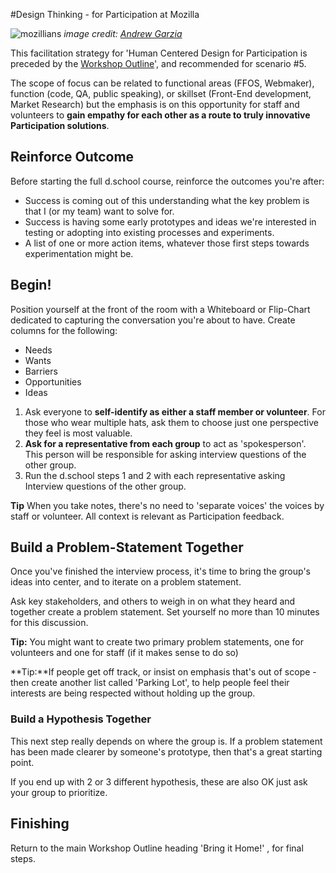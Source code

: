 #Design Thinking - for Participation at Mozilla

![mozillians](https://farm1.staticflickr.com/482/19465862402_9df2b30ff6_c.jpg)
*image credit: [Andrew Garzia](
https://www.flickr.com/photos/soapdog/)*

This facilitation strategy for 'Human Centered Design for Participation is preceded by the [Workshop Outline](modules/participation_design_thinking/workshop/ )', and recommended for scenario #5.

The scope of focus can be related to functional areas (FFOS, Webmaker), function (code, QA, public speaking), or  skillset (Front-End development, Market Research) but the emphasis is on this opportunity for staff and volunteers to **gain empathy for each other as a route to truly innovative Participation solutions**.

## Reinforce Outcome

Before starting the full d.school course, reinforce the outcomes you're after:

* Success is coming out of this understanding what the key problem is that I (or my team) want to solve for.
* Success is having some early prototypes and ideas we're interested in testing or adopting into existing processes and experiments.
* A list of one or more action items, whatever those first steps towards experimentation might be.

## Begin!

Position yourself at the front of the room with a Whiteboard or Flip-Chart dedicated to capturing the conversation you're about to have.  Create columns for the following:

* Needs
* Wants
* Barriers
* Opportunities
* Ideas

1. Ask everyone to **self-identify as either a staff member or volunteer**. For those who wear multiple hats, ask them to choose just one perspective they feel is most valuable.
2. **Ask for a representative from each group** to act as 'spokesperson'.  This person will be responsible for asking interview questions of the other group.
3. Run the d.school steps 1 and 2 with each representative asking Interview questions of the other group.

**Tip** When you take notes, there's no need to 'separate voices' the voices by staff or volunteer.  All context is relevant as Participation feedback.

## Build a Problem-Statement Together

Once you've finished the interview process, it's time to bring the group's ideas into center, and to iterate on a problem statement.

Ask key stakeholders, and others to weigh in on what they heard and together create a problem statement.  Set yourself no more than 10  minutes for this discussion.  

**Tip:** You might want to create two primary problem statements, one for volunteers and one for staff (if it makes sense to do so)

**Tip:**If people get off track, or insist on emphasis that's out of scope - then create another list called 'Parking Lot', to help people feel their interests are being respected without holding up the group.

### Build a Hypothesis Together

This next step really depends on where the group is. If a problem statement has been made clearer by someone's prototype, then that's a great starting point.  

If you end up with 2 or 3 different hypothesis, these are also OK just ask your group to prioritize.


## Finishing

Return to the main Workshop Outline heading 'Bring it Home!' , for final steps.